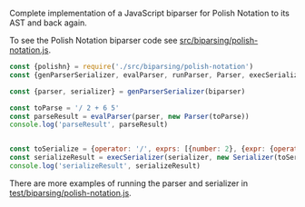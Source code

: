Complete implementation of a JavaScript biparser for Polish Notation to its AST and back again.

To see the Polish Notation biparser code see [src/biparsing/polish-notation.js](./javascript/src/biparsing/polish-notation.js).

```javascript
const {polishn} = require('./src/biparsing/polish-notation')
const {genParserSerializer, evalParser, runParser, Parser, execSerializer, Serializer} = require('./src/biparsing')

const {parser, serializer} = genParserSerializer(biparser)

const toParse = '/ 2 + 6 5'
const parseResult = evalParser(parser, new Parser(toParse))
console.log('parseResult', parseResult)


const toSerialize = {operator: '/', exprs: [{number: 2}, {expr: {operator: '+', exprs: [{number: 6}, {number: 5}]}}]}
const serializeResult = execSerializer(serializer, new Serializer(toSerialize))
console.log('serializeResult', serializeResult)
```

There are more examples of running the parser and serializer in [test/biparsing/polish-notation.js](./javascript/test/biparsing/polish-notation.js).
